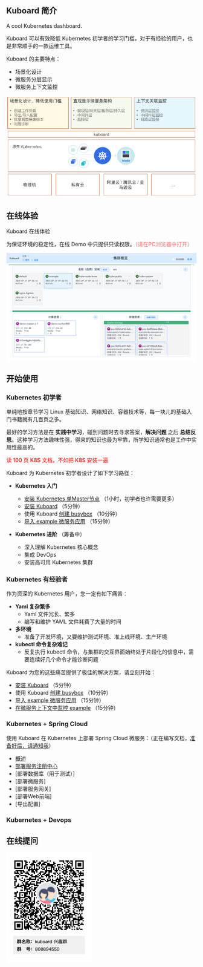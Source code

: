 ## Kuboard 简介

A cool Kubernetes dashboard.

Kuboard 可以有效降低 Kubernetes 初学者的学习门槛，对于有经验的用户，也是非常顺手的一款运维工具。

Kuboard 的主要特点：
* 场景化设计
* 微服务分层显示
* 微服务上下文监控

![image-20190716234146419](./README.assets/image-20190716234146419.png)




## 在线体验

<p>
<a target="_blank" :href="`http://demo.eip.work/#/login?isReadOnly=true&token=${$site.themeConfig.kuboardToken}`">
  Kuboard 在线体验
</a>
</p>
为保证环境的稳定性，在线 Demo 中只提供只读权限。<span style="color: #F56C6C; font-weight: 500;">（请在PC浏览器中打开）</span>

<p>
  <a target="_blank" :href="`http://demo.eip.work/#/login?isReadOnly=true&token=${$site.themeConfig.kuboardToken}`">
    <img src="./README.assets/image-20190728145108904.png"></img>
  </a>
</p>


## 开始使用



### Kubernetes 初学者

单纯地按章节学习 Linux 基础知识、网络知识、容器技术等，每一块儿的基础入门书籍就有几百页之多。

最好的学习方法是在 **实践中学习**，碰到问题时去寻求答案，**解决问题** 之后 **总结反思**。这种学习方法趣味性强，得来的知识也最为牢靠，所学知识通常也是工作中实用性最高的。

<span style="color: red; font-weight: 500;">读 100 页 K8S 文档，不如把 K8S 安装一遍</span>

Kuboard 为 Kubernetes 初学者设计了如下学习路径：

* **Kubernetes 入门**
  * [安装 Kubernetes 单Master节点](/install/install-k8s) （1小时，初学者也许需要更多）
  * [安装 Kuboard](/install/install-dashboard) （5分钟）
  * 使用 Kuboard [创建 busybox](/guide/example/busybox) （10分钟）
  * [导入 example 微服务应用](/guide/example/import) （15分钟）

* **Kubernetes 进阶** （筹备中）
  * 深入理解 Kubernetes 核心概念
  * 集成 DevOps
  * 安装高可用 Kubernetes 集群

### Kubernetes 有经验者

作为资深的 Kubernetes 用户，您一定有如下痛苦：

* **Yaml 复杂繁多**
  * Yaml 文件冗长、繁多
  * 编写和维护 YAML 文件耗费了大量的时间
* **多环境**
  * 准备了开发环境，又要维护测试环境、准上线环境、生产环境
* **kubectl 命令复杂难记**
  * 反复执行 kubectl 命令，与集群的交互界面始终处于片段化的信息中，需要连续好几个命令才能诊断问题

Kuboard 为您的这些痛苦提供了极佳的解决方案，请立刻开始：

* [安装 Kuboard](/install/install-dashboard) （5分钟）
* 使用 Kuboard [创建 busybox](/guide/example/busybox) （10分钟）
* [导入 example 微服务应用](/guide/example/import)  （15分钟）
* [在微服务上下文中监控 example](/guide/example/monitor) （15分钟）

### Kubernetes + Spring Cloud

使用 Kuboard 在 Kubernetes 上部署 Spring Cloud 微服务：（正在编写文档，[准备好后，请通知我](https://www.wjx.top/jq/43409534.aspx)）

* [概述](/micro-service/spring-cloud/)
* [部署服务注册中心](/micro-service/spring-cloud/cloud-eureka)
* [部署数据库（用于测试）]
* [部署微服务]
* [部署服务网关]
* [部署Web前端]
* [导出配置]

### Kubernetes + Devops



## 在线提问

![Kuboard 兴趣群二维码](./README.assets/kuboard_qq.png)